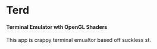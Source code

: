 # Terd
#### Terminal Emulator wth OpenGL Shaders
This app is crappy terminal emualtor based off suckless st.